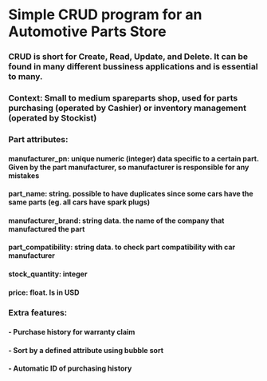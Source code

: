 # Simple CRUD program for an Automotive Parts Store
### CRUD is short for Create, Read, Update, and Delete. It can be found in many different bussiness applications and is essential to many. 
### Context: Small to medium spareparts shop, used for parts purchasing (operated by Cashier) or inventory management (operated by Stockist)
### Part attributes:
#### manufacturer_pn: unique numeric (integer) data specific to a certain part. Given by the part manufacturer, so manufacturer is responsible for any mistakes 
#### part_name: string. possible to have duplicates since some cars have the same parts (eg. all cars have spark plugs)
#### manufacturer_brand: string data. the name of the company that manufactured the part
#### part_compatibility: string data. to check part compatibility with car manufacturer
#### stock_quantity: integer
#### price: float. Is in USD
### Extra features:
#### - Purchase history for warranty claim
#### - Sort by a defined attribute using bubble sort
#### - Automatic ID of purchasing history
